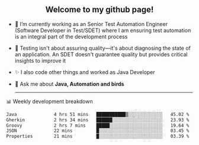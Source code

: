 <h2 align="center">Welcome to my github page!</h2>

- 🔭 I’m currently working as an Senior Test Automation Engineer (Software Developer in Test/SDET) where I am ensuring test automation is an integral part of the development process
- 🎩 Testing isn't about assuring quality—it's about diagnosing the state of an application. An SDET doesn't guarantee quality but provides critical insights to improve it
- ✨ I also code other things and worked as Java Developer
- 💬 Ask me about **Java, Automation and birds**
  
  -------
  
📊 Weekly development breakdown

<!--START_SECTION:waka-->

```txt
Java              4 hrs 51 mins   ███████████▒░░░░░░░░░░░░░   45.02 %
Gherkin           2 hrs 34 mins   ██████░░░░░░░░░░░░░░░░░░░   23.93 %
Groovy            2 hrs 7 mins    █████░░░░░░░░░░░░░░░░░░░░   19.64 %
JSON              22 mins         █░░░░░░░░░░░░░░░░░░░░░░░░   03.45 %
Properties        21 mins         █░░░░░░░░░░░░░░░░░░░░░░░░   03.39 %
```

<!--END_SECTION:waka-->

